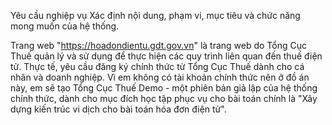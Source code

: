<!--Yêu cầu nghiệp vụ-->

Yêu cầu nghiệp vụ Xác định nội dung, phạm vi, mục tiêu và chức năng mong muốn của hệ thống.

<!--Yêu cầu nghiệp vụ của bài toán phụ-->

Trang web "https://hoadondientu.gdt.gov.vn" là trang web do Tổng Cục Thuế quản lý và sử dụng để thực hiện các quy trình liên quan đến thuế điện tử. Thực tế, yêu cầu đăng ký chính thức từ Tổng Cục Thuế dành cho cá nhân và doanh nghiệp. Vì em không có tài khoản chính thức nên ở đồ án này, em sẽ tạo Tổng Cục Thuế Demo - một phiên bản giả lập của hệ thống chính thức, dành cho mục đích học tập phục vụ cho bài toán chính là "Xây dựng kiến trúc vi dịch cho bài toán hóa đơn điện tử".

